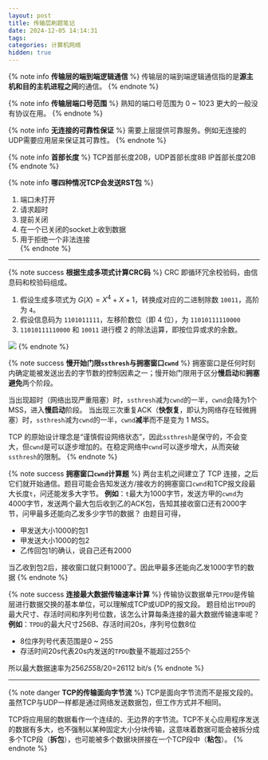 ```yaml
---
layout: post
title: 传输层刷题笔记
date: 2024-12-05 14:14:31
tags:
categories: 计算机网络
hidden: true
---
```


{% note info **传输层的端到端逻辑通信** %}
传输层的端到端逻辑通信指的是**源主机和目的主机进程之间**的通信。
{% endnote %}

{% note info **传输层端口号范围** %}
熟知的端口号范围为 0 ~ 1023
更大的一般没有协议在用。
{% endnote %}

{% note info **无连接的可靠性保证** %}
需要上层提供可靠服务。例如无连接的UDP需要应用层来保证其可靠性。
{% endnote %}

{% note info **首部长度** %}
TCP首部长度20B，UDP首部长度8B
IP首部长度20B
{% endnote %}

{% note info **哪四种情况TCP会发送RST包** %}
1. 端口未打开
2. 请求超时
3. 提前关闭
4. 在一个已关闭的socket上收到数据
5. 用于拒绝一个非法连接     
{% endnote %}

---

{% note success **根据生成多项式计算CRC码** %}
CRC 即循环冗余校验码，由信息码和校验码组成。 

1. 假设生成多项式为 $G(X)=X^4+X+1$，转换成对应的二进制除数 `10011`，高阶为 `4`。
2. 假设信息码为 `1101011111`，左移阶数位（即 4 位），为 `11010111110000`  
3. `11010111110000` 和 `10011` 进行模 2 的除法运算，即按位异或求的余数。
<img src="https://b.bdstatic.com/comment/HPpFm-ziUYsgpwpjCcQ1VAe18d4b7ce375cc2a564cc35b4f49f6af.png" />
{% endnote %}

{% note success **慢开始门限`ssthresh`与拥塞窗口`cwnd`** %}
拥塞窗口是任何时刻内确定能被发送出去的字节数的控制因素之一；慢开始门限用于区分**慢启动**和**拥塞避免**两个阶段。

当出现超时（网络出现严重阻塞）时，`ssthresh`减为`cwnd`的一半，`cwnd`会降为1个MSS，进入**慢启动**阶段。
当出现三次重复ACK（**快恢复**，即认为网络存在轻微拥塞）时，`ssthresh`减为`cwnd`的一半，`cwnd`**减半**而不是变为 1 MSS。

TCP 的原始设计理念是“谨慎假设网络状态”，因此`ssthresh`是保守的，不会变大，但`cwnd`是可以逐步增加的。在稳定网络中`cwnd`可以逐步增大，从而突破`ssthresh`的限制。
{% endnote %}

{% note success **拥塞窗口`cwnd`计算题** %}
两台主机之间建立了 TCP 连接，之后它们就开始通信。题目可能会告知发送方/接收方的拥塞窗口`cwnd`和TCP报文段最大长度`t`，问还能发多大字节。
**例如**：`t`最大为1000字节，发送方甲的`cwnd`为4000字节，发送两个最大包后收到乙的ACK包，告知其接收窗口还有2000字节，问甲最多还能向乙发多少字节的数据？
由题目可得，
- 甲发送大小1000的包1
- 甲发送大小1000的包2
- 乙传回包1的确认，说自己还有2000

当乙收到包2后，接收窗口就只剩1000了。因此甲最多还能向乙发1000字节的数据
{% endnote %}

{% note success **连接最大数据传输速率计算** %}
传输协议数据单元`TPDU`是传输层进行数据交换的基本单位，可以理解成TCP或UDP的报文段。
题目给出`TPDU`的最大尺寸、存活时间和序列号位数，该怎么计算每条连接的最大数据传输速率呢？
**例如**：`TPDU`的最大尺寸256B、存活时间20s，序列号位数8位
- 8位序列号代表范围是0 ~ 255
- 存活时间20s代表20s内发送的`TPDU`数量不能超过255个

所以最大数据速率为256*255*8/20=26112 bit/s
{% endnote %}

---

{% note danger **TCP的传输面向字节流** %}
TCP是面向字节流而不是报文段的。虽然TCP与UDP一样都是通过网络发送数据包，但工作方式并不相同。

TCP将应用层的数据看作一个连续的、无边界的字节流。TCP不关心应用程序发送的数据有多大，也不强制以某种固定大小分块传输，这意味着数据可能会被拆分成多个TCP段（**拆包**），也可能被多个数据块拼接在一个TCP段中（**粘包**）。
{% endnote %}